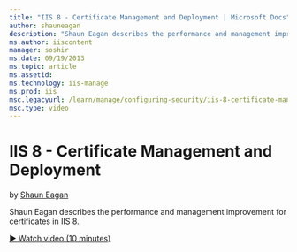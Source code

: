 ```yaml
---
title: "IIS 8 - Certificate Management and Deployment | Microsoft Docs"
author: shauneagan
description: "Shaun Eagan describes the performance and management improvement for certificates in IIS 8."
ms.author: iiscontent
manager: soshir
ms.date: 09/19/2013
ms.topic: article
ms.assetid: 
ms.technology: iis-manage
ms.prod: iis
msc.legacyurl: /learn/manage/configuring-security/iis-8-certificate-management-and-deployment
msc.type: video
---
```

IIS 8 - Certificate Management and Deployment
====================
by [Shaun Eagan](https://github.com/shauneagan)

Shaun Eagan describes the performance and management improvement for certificates in IIS 8.

[&#9654; Watch video (10 minutes)](https://channel9.msdn.com/Blogs/IIS-NET-Site-Videos/iis-8-certificate-management-and-deployment)